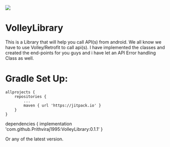 [![](https://jitpack.io/v/Prithviraj1995/VolleyLibrary.svg)](https://jitpack.io/#Prithviraj1995/VolleyLibrary)


# VolleyLibrary
This is a Library that will help you call API(s) from android. We all know we have to use Volley/Retrofit to call api(s). I have implemented
the classes and created the end-points for you guys and i have let an API Error handling Class as well.

# Gradle Set Up:

	allprojects {
		repositories {
			...
			maven { url 'https://jitpack.io' }
		}
	} 
  
  
dependencies {
    implementation 'com.github.Prithviraj1995:VolleyLibrary:0.1.1'
}
  
 
  Or any of the latest version.
